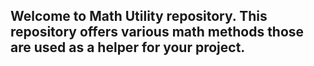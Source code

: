 ## Welcome to Math Utility repository. This repository offers various math methods those are used as a helper for your project.